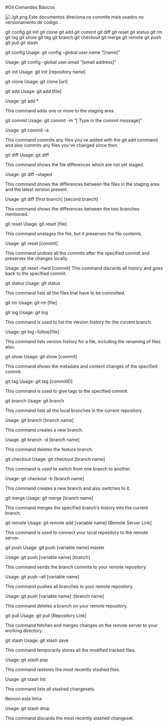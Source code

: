 #Git Comandos Básicos

![./git.png](Git)
Este documentos direciona os commits mais usados no versionamento de código .

git config
git init
git clone
git add
git commit
git diff
git reset
git status
git rm
git log
git show
git tag
git branch
git checkout
git merge
git remote
git push
git pull
git stash


git config
Usage: git config –global user.name “[name]”  

Usage: git config –global user.email “[email address]”  

git init
Usage: git init [repository name]

git clone
Usage: git clone [url]  

git add
Usage: git add [file]  

Usage: git add *  

This command adds one or more to the staging area.

git commit
Usage: git commit -m “[ Type in the commit message]”  

Usage: git commit -a  

This command commits any files you’ve added with the git add command and also commits any files you’ve changed since then.

git diff
Usage: git diff  

This command shows the file differences which are not yet staged.

Usage: git diff –staged 

This command shows the differences between the files in the staging area and the latest version present.

Usage: git diff [first branch] [second branch]  

This command shows the differences between the two branches mentioned.

git reset
Usage: git reset [file]  

This command unstages the file, but it preserves the file contents.

Usage: git reset [commit]  

This command undoes all the commits after the specified commit and preserves the changes locally.

Usage: git reset –hard [commit]  This command discards all history and goes back to the specified commit.



git status
Usage: git status  

This command lists all the files that have to be committed.

git rm
Usage: git rm [file]  

git log
Usage: git log  

This command is used to list the version history for the current branch.


Usage: git log –follow[file]  

This command lists version history for a file, including the renaming of files also.


git show
Usage: git show [commit]  

This command shows the metadata and content changes of the specified commit.


git tag
Usage: git tag [commitID]  

This command is used to give tags to the specified commit.

git branch
Usage: git branch  

This command lists all the local branches in the current repository.

Usage: git branch [branch name]  

This command creates a new branch.

Usage: git branch -d [branch name]  

This command deletes the feature branch.

git checkout
Usage: git checkout [branch name]  

This command is used to switch from one branch to another.

Usage: git checkout -b [branch name]  

This command creates a new branch and also switches to it.

git merge
Usage: git merge [branch name]  

This command merges the specified branch’s history into the current branch.

git remote
Usage: git remote add [variable name] [Remote Server Link]  

This command is used to connect your local repository to the remote server.



git push
Usage: git push [variable name] master  

Usage: git push [variable name] [branch]  

This command sends the branch commits to your remote repository.

Usage: git push –all [variable name]  

This command pushes all branches to your remote repository.

Usage: git push [variable name] :[branch name]  

This command deletes a branch on your remote repository.

git pull
Usage: git pull [Repository Link]  

This command fetches and merges changes on the remote server to your working directory.

git stash
Usage: git stash save  

This command temporarily stores all the modified tracked files.

Usage: git stash pop  

This command restores the most recently stashed files.

Usage: git stash list  

This command lists all stashed changesets.

Removi  esta linha

Usage: git stash drop  

This command discards the most recently stashed changeset.
